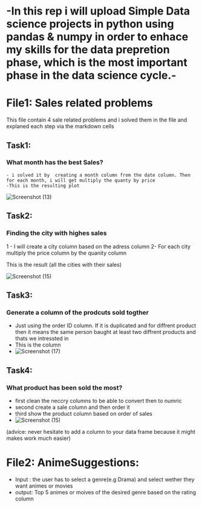 
# -In this rep i will upload Simple Data science projects in python using pandas & numpy in order to enhace my skills for the data prepretion phase, which is the most important phase in the data science cycle.-




# File1: Sales related problems
This file contain 4 sale related problems and i solved them in the file and explaned each step via the markdown cells

## Task1:
### What month has the best Sales?
    - i solved it by  creating a month column from the date column. Then for each month, i will get multiply the quanty by price
    -This is the resulting plot


![Screenshot (13)](https://github.com/iLawFD/simple-data-science-projects/assets/88871860/74c2520f-a106-45ea-9c9d-d873e03c20a5)

## Task2:
### Finding the city with highes sales
  1 - I will create a city column based on the adress column
 2- For each city multiply the price column by the quanity column

 This is the result (all the cities with their sales)
 
![Screenshot (15)](https://github.com/iLawFD/simple-data-science-projects/assets/88871860/43ed1910-4931-4b75-b306-26f5e9d0bc44)

## Task3:
### Generate a column of the prodcuts sold togther
- Just using the order ID column. If it is duplicated and for diffrent product then it means the same person baught at least two diffrent products and thats we intressted in
- This is the column
- ![Screenshot (17)](https://github.com/iLawFD/simple-data-science-projects/assets/88871860/1daf487b-f300-47e7-9596-c05015612b2e)

## Task4:
### What product has been sold the most?
  - first clean the neccry columns to be able to convert then to numric
  - second create a sale column and then order it
  - third show the product column based on order of sales
  - ![Screenshot (15)](https://github.com/iLawFD/simple-data-science-projects/assets/88871860/5e7af2fc-8618-47d0-b6f2-e626c89604e3)


(advice: never hesitate to add a column to your data frame because it might makes work much easier)

# File2: AnimeSuggestions:
- Input : the user has to select a genre(e.g Drama) and select wether they want animes or movies
- output: Top 5 animes or moives of the desired genre based on the rating column 



